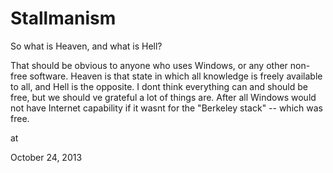 # Stallmanism
So what is Heaven, and what is Hell?

That should be obvious to anyone who uses Windows, or any other non-free software. Heaven is that state in which all knowledge is freely available to all, and Hell is the opposite.
I dont think everything can and should be free, but we should ve grateful a lot of things are. After all Windows would not have Internet capability if it wasnt for the "Berkeley stack" -- which was free.  







at

October 24, 2013















